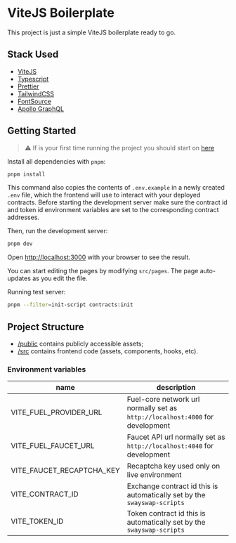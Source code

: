 # ViteJS Boilerplate

This project is just a simple ViteJS boilerplate ready to go.

## Stack Used

- [ViteJS](https://vitejs.dev/)
- [Typescript](https://www.typescriptlang.org/)
- [Prettier](https://prettier.io/)
- [TailwindCSS](https://tailwindcss.com/)
- [FontSource](https://fontsource.org/)
- [Apollo GraphQL](https://www.apollographql.com/)

## Getting Started

> ⚠️ If is your first time running the project you should start on [here](../../docs/GETTING_STARTED.md)

Install all dependencies with `pnpm`:

```sh
pnpm install
```

This command also copies the contents of `.env.example` in a newly created `.env` file, which the frontend will use to interact with your deployed contracts. Before starting the development server make sure the contract id and token id environment variables are set to the corresponding contract addresses.

Then, run the development server:

```sh
pnpm dev
```

Open [http://localhost:3000](http://localhost:3000) with your browser to see the result.

You can start editing the pages by modifying `src/pages`. The page auto-updates as you edit the file.

Running test server:
```sh
pnpm --filter=init-script contracts:init
```

## Project Structure

- [/public](./public/) contains publicly accessible assets;
- [/src](./src/) contains frontend code (assets, components, hooks, etc).

### Environment variables

| name                      | description                                                                   |
| ------------------------- | ----------------------------------------------------------------------------- |
| VITE_FUEL_PROVIDER_URL    | Fuel-core network url normally set as `http://localhost:4000` for development |
| VITE_FUEL_FAUCET_URL      | Faucet API url normally set as `http://localhost:4040` for development        |
| VITE_FAUCET_RECAPTCHA_KEY | Recaptcha key used only on live environment                                   |
| VITE_CONTRACT_ID          | Exchange contract id this is automatically set by the `swayswap-scripts`      |
| VITE_TOKEN_ID             | Token contract id this is automatically set by the `swayswap-scripts`         |
